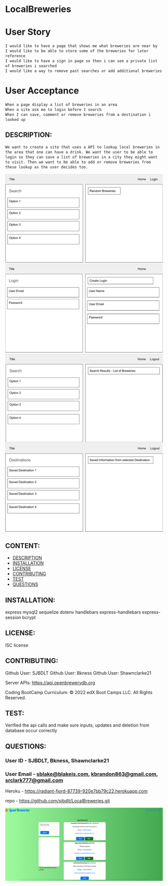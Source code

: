# LocalBreweries

# User Story

    I would like to have a page that shows me what breweries are near by
    I would like to be able to store some of the breweries for later reference
    I would like to have a sign in page so then i can see a private list of breweries i searched
    I would like a way to remove past searches or add additional breweries

# User Acceptance

    When a page display a list of breweries in an area
    When a site ask me to login before I search 
    When I can save, comment or remove breweries from a destination i looked up

## DESCRIPTION:

    We want to create a site that uses a API to lookup local breweries in the area that one can have a drink. We want the user to be able to login so they can save a list of breweries in a city they might want to visit. Then we want to be able to add or remove breweries from these lookup as the user decides too. 

![wireframe](images/P2-wf-homepage.jpg)
![wireframe](images/P2-wf-login.jpg)
![wireframe](images/P2-wf-mainsearch.jpg)
![wireframe](images/P2-wf-saveddestinations.jpg)

## CONTENT:

* [DESCRIPTION](#description)
* [INSTALLATION](#installation)
* [LICENSE](#license)
* [CONTRIBUTING](#contributing)
* [TEST](#test)
* [QUESTIONS](#questions)

## INSTALLATION:

express
mysql2
sequelize
dotenv
handlebars
express-handlebars
express-session
bcrypt


## LICENSE:

ISC license

## CONTRIBUTING:

Github User: SJBDLT
Github User: Bkness 
Github User: Shawnclarke21

Server APIs:
https://api.openbrewerydb.org

Coding BootCamp Curriculum:
© 2022 edX Boot Camps LLC. All Rights Reserved.

## TEST:

Verified the api calls and make sure inputs, updates and deletion from database occur correctly

## QUESTIONS:

### User ID - SJBDLT, Bkness, Shawnclarke21
### User Email - sblake@blakeis.com, kbrandon863@gmail.com, srclark777@gmail.com

Heroku - https://radiant-fjord-87739-920e7bb79c22.herokuapp.com


repo - https://github.com/sjbdlt/LocalBreweries.git

![wireframe](images/LocalBrewery.png)